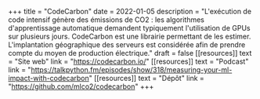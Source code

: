 +++
title = "CodeCarbon"
date = 2022-01-05
description = "L'exécution de code intensif génère des émissions de CO2 : les algorithmes d'apprentissage automatique demandent typiquement l'utilisation de GPUs sur plusieurs jours. CodeCarbon est une librairie permettant de les estimer. L'implantation géographique des serveurs est considérée afin de prendre compte du moyen de production électrique."
draft = false
[[resources]]
    text = "Site web"
    link = "https://codecarbon.io/"
[[resources]]
    text = "Podcast"
    link = "https://talkpython.fm/episodes/show/318/measuring-your-ml-impact-with-codecarbon"
[[resources]]
    text = "Dépôt"
    link = "https://github.com/mlco2/codecarbon"
+++
